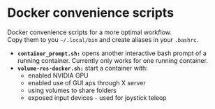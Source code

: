 # Docker convenience scripts

Docker convenience scripts for a more optimal workflow.  
Copy them to you `~/.local/bin` and create aliases in your `.bashrc`.

- **`container_prompt.sh:`** opens another interactive bash prompt of a running container. Currently only works for one running container.
- **`volume-ros-docker.sh:`** start a container with:
    - enabled NVIDIA GPU
    - enabled use of GUI aps through X server
    - using volumes to share folders
    - exposed input devices - used for joystick teleop